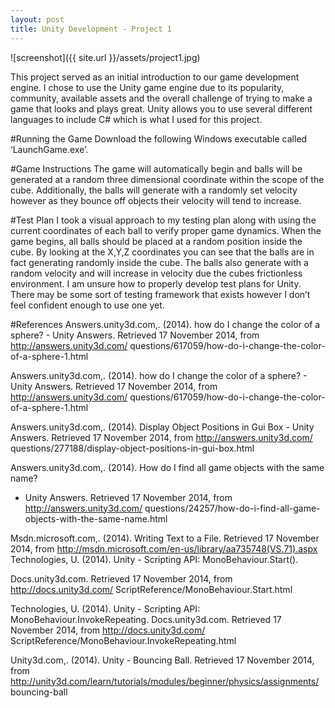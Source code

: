 ```yaml
---
layout: post
title: Unity Development - Project 1
---
```


![screenshot]({{ site.url }}/assets/project1.jpg)

This project served as an initial introduction to our game development
engine. I chose to use the Unity game engine due to its popularity, community,
available assets and the overall challenge of trying to make a game that looks and
plays great. Unity allows you to use several different languages to include C# which
is what I used for this project.

#Running the Game
Download the following Windows executable called ‘LaunchGame.exe’.

#Game Instructions
The game will automatically begin and balls will be generated at a random three
dimensional coordinate within the scope of the cube. Additionally, the balls will
generate with a randomly set velocity however as they bounce off objects their
velocity will tend to increase.

#Test Plan
I took a visual approach to my testing plan along with using the current coordinates
of each ball to verify proper game dynamics. When the game begins, all balls
should be placed at a random position inside the cube. By looking at the X,Y,Z
coordinates you can see that the balls are in fact generating randomly inside the
cube. The balls also generate with a random velocity and will increase in velocity
due the cubes frictionless environment. I am unsure how to properly develop test
plans for Unity. There may be some sort of testing framework that exists however I
don’t feel confident enough to use one yet.


#References
Answers.unity3d.com,. (2014). how do I change the color of a sphere? - Unity
Answers. Retrieved 17 November 2014, from http://answers.unity3d.com/
questions/617059/how-do-i-change-the-color-of-a-sphere-1.html

Answers.unity3d.com,. (2014). how do I change the color of a sphere? - Unity
Answers. Retrieved 17 November 2014, from http://answers.unity3d.com/
questions/617059/how-do-i-change-the-color-of-a-sphere-1.html

Answers.unity3d.com,. (2014). Display Object Positions in Gui Box - Unity
Answers. Retrieved 17 November 2014, from http://answers.unity3d.com/
questions/277188/display-object-positions-in-gui-box.html

Answers.unity3d.com,. (2014). How do I find all game objects with the same name?
- Unity Answers. Retrieved 17 November 2014, from http://answers.unity3d.com/
questions/24257/how-do-i-find-all-game-objects-with-the-same-name.html

Msdn.microsoft.com,. (2014). Writing Text to a File. Retrieved 17 November 2014,
from http://msdn.microsoft.com/en-us/library/aa735748(VS.71).aspx
Technologies, U. (2014). Unity - Scripting API: MonoBehaviour.Start().

Docs.unity3d.com. Retrieved 17 November 2014, from http://docs.unity3d.com/
ScriptReference/MonoBehaviour.Start.html

Technologies, U. (2014). Unity - Scripting API: MonoBehaviour.InvokeRepeating.
Docs.unity3d.com. Retrieved 17 November 2014, from http://docs.unity3d.com/
ScriptReference/MonoBehaviour.InvokeRepeating.html

Unity3d.com,. (2014). Unity - Bouncing Ball. Retrieved 17 November 2014, from
http://unity3d.com/learn/tutorials/modules/beginner/physics/assignments/
bouncing-ball
